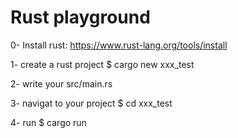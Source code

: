 # Rust playground

0- Install rust:  https://www.rust-lang.org/tools/install           

1- create a rust project
$ cargo new xxx_test

2- write your src/main.rs

3- navigat to your project
$ cd xxx_test

4- run
$ cargo run
